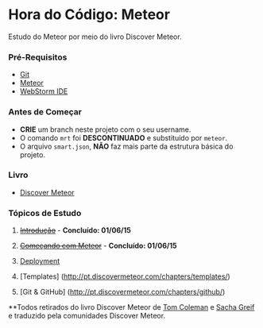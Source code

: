 # Hora do Código: Meteor

Estudo do Meteor por meio do livro Discover Meteor.

### Pré-Requisitos

* [Git](https://git-scm.com/downloads)
* [Meteor](https://www.meteor.com/install)
* [WebStorm IDE](https://www.jetbrains.com/webstorm/)

### Antes de Começar

* **CRIE** um branch neste projeto com o seu username.
* O comando `mrt` foi **DESCONTINUADO** e substituído por `meteor`.
* O arquivo `smart.json`, **NÃO** faz mais parte da estrutura básica do projeto.

### Livro

* [Discover Meteor](http://pt.discovermeteor.com)

### Tópicos de Estudo

1. <strike>[Introdução](http://pt.discovermeteor.com/chapters/introduction/)</strike> - **Concluído: 01/06/15**

2. <strike>[Começando com Meteor](http://pt.discovermeteor.com/chapters/getting-started/)</strike> - **Concluído: 01/06/15**

3. [Deployment](http://pt.discovermeteor.com/chapters/deploying/)

4. [Templates] (http://pt.discovermeteor.com/chapters/templates/)

5. [Git & GitHub] (http://pt.discovermeteor.com/chapters/github/)

**Todos retirados do livro Discover Meteor de [Tom Coleman](http://tom.thesnail.org/) e [Sacha Greif](http://sachagreif.com/) e traduzido pela comunidades Discover Meteor.

